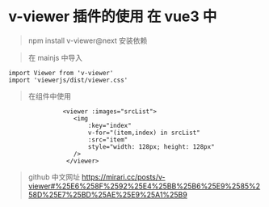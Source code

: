 # v-viewer 插件的使用 在 vue3 中

> npm install v-viewer@next 安装依赖

> 在 mainjs 中导入

```
import Viewer from 'v-viewer'
import 'viewerjs/dist/viewer.css'
```

> 在组件中使用

```
               <viewer :images="srcList">
                  <img
                      :key="index"
                      v-for="(item,index) in srcList"
                      :src="item"
                      style="width: 128px; height: 128px"
                  />
                </viewer>
```

> github 中文网址 https://mirari.cc/posts/v-viewer#%25E6%258F%2592%25E4%25BB%25B6%25E9%2585%258D%25E7%25BD%25AE%25E9%25A1%25B9
